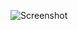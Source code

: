 ![Screenshot](https://raw.githubusercontent.com/Cryakl/Ultimate-RAT-Collection/refs/heads/main/SharpEyeRat/SharpEye-Rat%201.0%20Beta%201/Screenshot.png)
